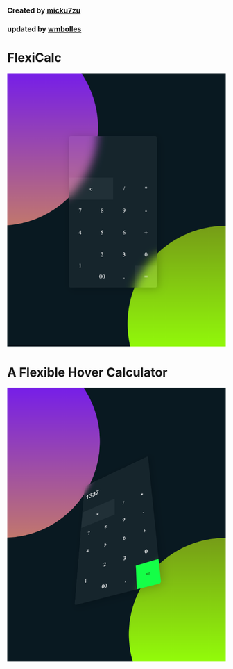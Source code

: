 ### Created by <a href="https://github.com/micku7zu">micku7zu </a>
### updated by <a href="https://github.com/wmbolles">wmbolles </a>

# FlexiCalc
<img src="https://github.com/wmBolles/Calculator/blob/master/images/Calc.png">

# A Flexible Hover Calculator

<img src="https://github.com/wmBolles/Calculator/blob/master/images/Calcm.png">
